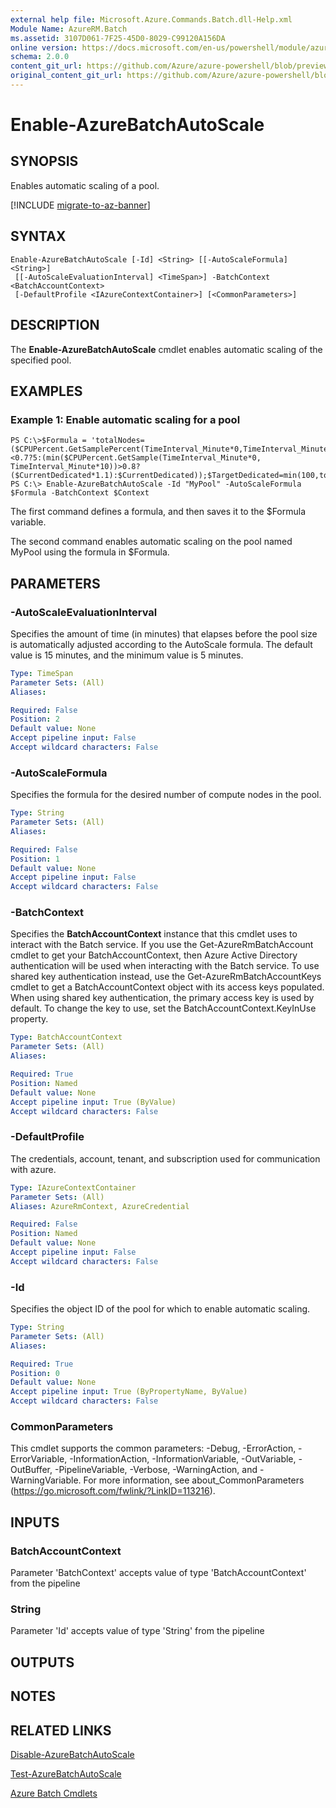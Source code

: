 ```yaml
---
external help file: Microsoft.Azure.Commands.Batch.dll-Help.xml
Module Name: AzureRM.Batch
ms.assetid: 3107D061-7F25-45D0-8029-C99120A156DA
online version: https://docs.microsoft.com/en-us/powershell/module/azurerm.batch/enable-azurebatchautoscale
schema: 2.0.0
content_git_url: https://github.com/Azure/azure-powershell/blob/preview/src/ResourceManager/AzureBatch/Commands.Batch/help/Enable-AzureBatchAutoScale.md
original_content_git_url: https://github.com/Azure/azure-powershell/blob/preview/src/ResourceManager/AzureBatch/Commands.Batch/help/Enable-AzureBatchAutoScale.md
---
```


# Enable-AzureBatchAutoScale

## SYNOPSIS
Enables automatic scaling of a pool.

[!INCLUDE [migrate-to-az-banner](../../includes/migrate-to-az-banner.md)]

## SYNTAX

```
Enable-AzureBatchAutoScale [-Id] <String> [[-AutoScaleFormula] <String>]
 [[-AutoScaleEvaluationInterval] <TimeSpan>] -BatchContext <BatchAccountContext>
 [-DefaultProfile <IAzureContextContainer>] [<CommonParameters>]
```

## DESCRIPTION
The **Enable-AzureBatchAutoScale** cmdlet enables automatic scaling of the specified pool.

## EXAMPLES

### Example 1: Enable automatic scaling for a pool
```
PS C:\>$Formula = 'totalNodes=($CPUPercent.GetSamplePercent(TimeInterval_Minute*0,TimeInterval_Minute*10)<0.7?5:(min($CPUPercent.GetSample(TimeInterval_Minute*0, TimeInterval_Minute*10))>0.8?($CurrentDedicated*1.1):$CurrentDedicated));$TargetDedicated=min(100,totalNodes);';
PS C:\> Enable-AzureBatchAutoScale -Id "MyPool" -AutoScaleFormula $Formula -BatchContext $Context
```

The first command defines a formula, and then saves it to the $Formula variable.

The second command enables automatic scaling on the pool named MyPool using the formula in $Formula.

## PARAMETERS

### -AutoScaleEvaluationInterval
Specifies the amount of time (in minutes) that elapses before the pool size is automatically adjusted according to the AutoScale formula.
The default value is 15 minutes, and the minimum value is 5 minutes.

```yaml
Type: TimeSpan
Parameter Sets: (All)
Aliases: 

Required: False
Position: 2
Default value: None
Accept pipeline input: False
Accept wildcard characters: False
```

### -AutoScaleFormula
Specifies the formula for the desired number of compute nodes in the pool.

```yaml
Type: String
Parameter Sets: (All)
Aliases: 

Required: False
Position: 1
Default value: None
Accept pipeline input: False
Accept wildcard characters: False
```

### -BatchContext
Specifies the **BatchAccountContext** instance that this cmdlet uses to interact with the Batch service.
If you use the Get-AzureRmBatchAccount cmdlet to get your BatchAccountContext, then Azure Active Directory authentication will be used when interacting with the Batch service. To use shared key authentication instead, use the Get-AzureRmBatchAccountKeys cmdlet to get a BatchAccountContext object with its access keys populated. When using shared key authentication, the primary access key is used by default. To change the key to use, set the BatchAccountContext.KeyInUse property.

```yaml
Type: BatchAccountContext
Parameter Sets: (All)
Aliases: 

Required: True
Position: Named
Default value: None
Accept pipeline input: True (ByValue)
Accept wildcard characters: False
```

### -DefaultProfile
The credentials, account, tenant, and subscription used for communication with azure.

```yaml
Type: IAzureContextContainer
Parameter Sets: (All)
Aliases: AzureRmContext, AzureCredential

Required: False
Position: Named
Default value: None
Accept pipeline input: False
Accept wildcard characters: False
```

### -Id
Specifies the object ID of the pool for which to enable automatic scaling.

```yaml
Type: String
Parameter Sets: (All)
Aliases: 

Required: True
Position: 0
Default value: None
Accept pipeline input: True (ByPropertyName, ByValue)
Accept wildcard characters: False
```

### CommonParameters
This cmdlet supports the common parameters: -Debug, -ErrorAction, -ErrorVariable, -InformationAction, -InformationVariable, -OutVariable, -OutBuffer, -PipelineVariable, -Verbose, -WarningAction, and -WarningVariable. For more information, see about_CommonParameters (https://go.microsoft.com/fwlink/?LinkID=113216).

## INPUTS

### BatchAccountContext
Parameter 'BatchContext' accepts value of type 'BatchAccountContext' from the pipeline

### String
Parameter 'Id' accepts value of type 'String' from the pipeline

## OUTPUTS

## NOTES

## RELATED LINKS

[Disable-AzureBatchAutoScale](./Disable-AzureBatchAutoScale.md)

[Test-AzureBatchAutoScale](./Test-AzureBatchAutoScale.md)

[Azure Batch Cmdlets](./AzureRM.Batch.md)



